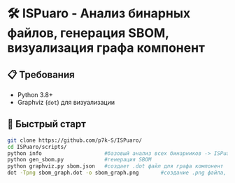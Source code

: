 # 🛠️ ISPuaro - Анализ бинарных файлов, генерация SBOM, визуализация графа компонент

## 📋 Требования  
- Python 3.8+  
- Graphviz (`dot`) для визуализации  

## 🚀 Быстрый старт  
```bash
git clone https://github.com/p7k-S/ISPuaro/
cd ISPuaro/scripts/
python info                    #базовый анализ всех бинарников -> ISPuaro/info/
python gen_sbom.py             #генерация SBOM
python graphviz.py sbom.json   #создает .dot файл для графа компонент
dot -Tpng sbom_graph.dot -o sbom_graph.png       #создание .png файла, визуализация графа компонент
